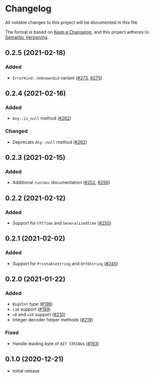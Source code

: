 # Changelog
All notable changes to this project will be documented in this file.

The format is based on [Keep a Changelog](https://keepachangelog.com/en/1.0.0/),
and this project adheres to [Semantic Versioning](https://semver.org/spec/v2.0.0.html).

## 0.2.5 (2021-02-18)
### Added
- `ErrorKind::UnknownOid` variant ([#273], [#275])

[#273]: https://github.com/RustCrypto/utils/pull/273
[#275]: https://github.com/RustCrypto/utils/pull/275

## 0.2.4 (2021-02-16)
### Added
- `Any::is_null` method ([#262])

### Changed
- Deprecate `Any::null` method ([#262])

[#262]: https://github.com/RustCrypto/utils/pull/262

## 0.2.3 (2021-02-15)
### Added
- Additional `rustdoc` documentation ([#252], [#256])

[#252]: https://github.com/RustCrypto/utils/pull/252
[#256]: https://github.com/RustCrypto/utils/pull/256

## 0.2.2 (2021-02-12)
### Added
- Support for `UTCTime` and `GeneralizedTime` ([#250])

[#250]: https://github.com/RustCrypto/utils/pull/250

## 0.2.1 (2021-02-02)
### Added
- Support for `PrintableString` and `Utf8String` ([#245])

[#245]: https://github.com/RustCrypto/utils/pull/245

## 0.2.0 (2021-01-22)
### Added
- `BigUInt` type ([#196])
- `i16` support ([#199])
- `u8` and `u16` support ([#210])
- Integer decoder helper methods ([#219])

### Fixed
- Handle leading byte of `BIT STRING`s ([#193])

[#193]: https://github.com/RustCrypto/utils/pull/193
[#196]: https://github.com/RustCrypto/utils/pull/196
[#199]: https://github.com/RustCrypto/utils/pull/199
[#210]: https://github.com/RustCrypto/utils/pull/210
[#219]: https://github.com/RustCrypto/utils/pull/219

## 0.1.0 (2020-12-21)
- Initial release
